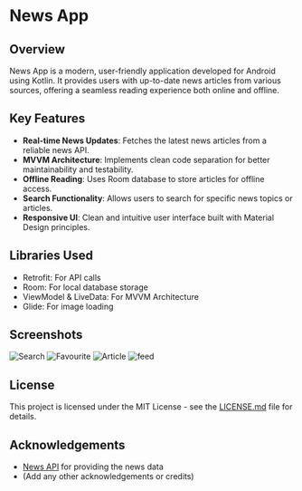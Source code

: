 # News App

## Overview
News App is a modern, user-friendly application developed for Android using Kotlin. It provides users with up-to-date news articles from various sources, offering a seamless reading experience both online and offline.

## Key Features
- **Real-time News Updates**: Fetches the latest news articles from a reliable news API.
- **MVVM Architecture**: Implements clean code separation for better maintainability and testability.
- **Offline Reading**: Uses Room database to store articles for offline access.
- **Search Functionality**: Allows users to search for specific news topics or articles.
- **Responsive UI**: Clean and intuitive user interface built with Material Design principles.

## Libraries Used
- Retrofit: For API calls
- Room: For local database storage
- ViewModel & LiveData: For MVVM Architecture
- Glide: For image loading

## Screenshots
![Search](https://github.com/user-attachments/assets/e50a2047-f051-40ee-bfde-3e6a87f1db85)
![Favourite](https://github.com/user-attachments/assets/01d1b7b5-ebfb-48e1-aefb-cae3c5584cf0)
![Article](https://github.com/user-attachments/assets/8050d6b4-e9a5-40b8-85d2-c0bd9bc8d408)
![feed](https://github.com/user-attachments/assets/db0dc604-2b22-4285-a817-5621d5da5091)


## License
This project is licensed under the MIT License - see the [LICENSE.md](LICENSE.md) file for details.

## Acknowledgements
- [News API](https://newsapi.org/) for providing the news data
- (Add any other acknowledgements or credits)
